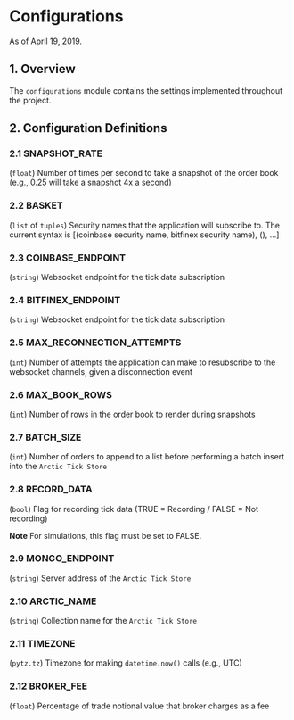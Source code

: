 # Configurations
As of April 19, 2019.

## 1. Overview
The `configurations` module contains the settings implemented throughout the project.

## 2. Configuration Definitions
### 2.1 SNAPSHOT_RATE
(`float`) Number of times per second to take a snapshot of the order book
 (e.g., 0.25 will take a snapshot 4x a second)

### 2.2 BASKET
(`list` of `tuples`) Security names that the application will subscribe to.
The current syntax is [(coinbase security name, bitfinex security name), (), ...]

### 2.3 COINBASE_ENDPOINT
 (`string`) Websocket endpoint for the tick data subscription

### 2.4 BITFINEX_ENDPOINT
 (`string`) Websocket endpoint for the tick data subscription

### 2.5 MAX_RECONNECTION_ATTEMPTS
 (`int`) Number of attempts the application can make to resubscribe to 
 the websocket channels, given a disconnection event

### 2.6 MAX_BOOK_ROWS 
(`int`) Number of rows in the order book to render during snapshots

### 2.7 BATCH_SIZE 
(`int`) Number of orders to append to a list before performing a batch insert
into the `Arctic Tick Store`

### 2.8 RECORD_DATA 
(`bool`) Flag for recording tick data (TRUE = Recording / FALSE = Not recording)

**Note** For simulations, this flag must be set to FALSE.

### 2.9 MONGO_ENDPOINT 
(`string`) Server address of the `Arctic Tick Store`

### 2.10 ARCTIC_NAME 
(`string`) Collection name for the `Arctic Tick Store`

### 2.11 TIMEZONE
(`pytz.tz`) Timezone for making `datetime.now()` calls (e.g., UTC)

### 2.12 BROKER_FEE
(`float`) Percentage of trade notional value that broker charges
as a fee
